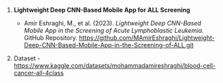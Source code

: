 
1. **Lightweight Deep CNN-Based Mobile App for ALL Screening**
   - Amir Eshraghi, M., et al. (2023). *Lightweight Deep CNN-Based Mobile App in the Screening of Acute Lymphoblastic Leukemia*. GitHub Repository. https://github.com/MAmirEshraghi/Lightweight-Deep-CNN-Based-Mobile-App-in-the-Screening-of-ALL.git

2. Dataset - https://www.kaggle.com/datasets/mohammadamireshraghi/blood-cell-cancer-all-4class
